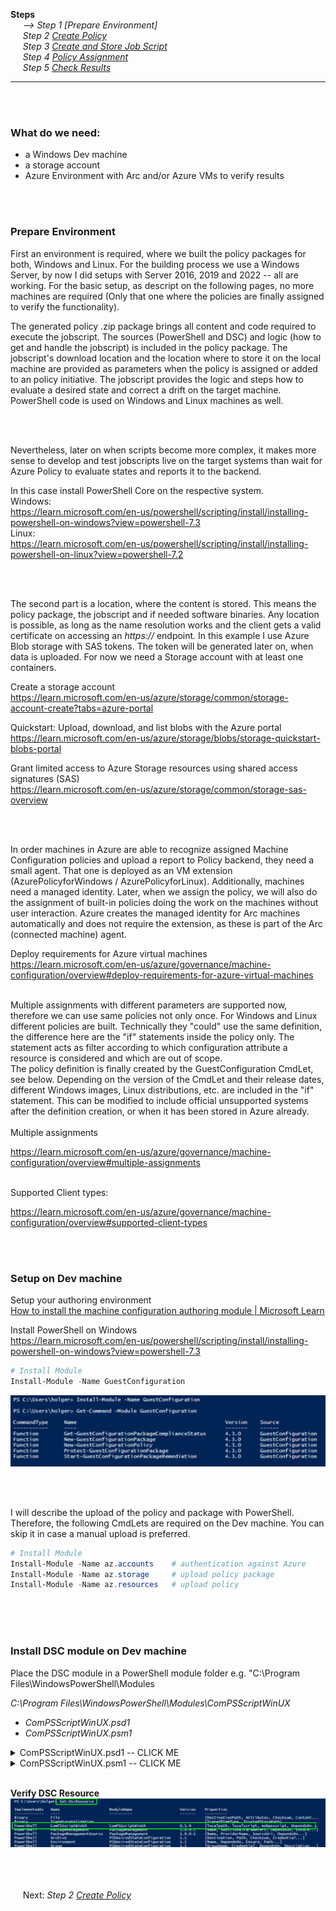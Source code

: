 **Steps** <br /> 
&nbsp;&nbsp;&nbsp;&nbsp;  _--> Step 1 [Prepare Environment]_ <br />
&nbsp;&nbsp;&nbsp;&nbsp;  _Step 2 [Create Policy](./CreatePolicy.md)_ <br />
&nbsp;&nbsp;&nbsp;&nbsp;  _Step 3 [Create and Store Job Script](./CreateJobScript.md)_ <br />
&nbsp;&nbsp;&nbsp;&nbsp;  _Step 4 [Policy Assignment](./PolicyAssignment.md)_ <br />
&nbsp;&nbsp;&nbsp;&nbsp;  _Step 5 [Check Results](./CheckResult.md)_ <br />

***

<br />  <br />

### What do we need:
- a Windows Dev machine
- a storage account
- Azure Environment with Arc and/or Azure VMs to verify results

<br /><br />

### Prepare Environment
First an environment is required, where we built the policy packages for both, Windows and Linux. For the building process we use a Windows Server, by now I did setups with Server 2016, 2019 and 2022 -- all are working.
For the basic setup, as descript on the following pages, no more machines are required (Only that one where the policies are finally assigned to verify the functionality).

The generated policy .zip package brings all content and code required to execute the jobscript. The sources (PowerShell and DSC) and logic (how to get and handle the jobscript) is included in the policy package. The jobscript's download location and the location where to store it on the local machine are provided as parameters when the policy is assigned or added to an policy initiative. The jobscript provides the logic and steps how to evaluate a desired state and correct a drift on the target machine. PowerShell code is used on Windows and Linux machines as well. 


<br /><br />

Nevertheless, later on when scripts become more complex, it makes more sense to develop and test jobscripts live on the target systems than wait for Azure Policy to evaluate states and reports it to the backend.


In this case install PowerShell Core on the respective system. <br />
Windows: <br />
https://learn.microsoft.com/en-us/powershell/scripting/install/installing-powershell-on-windows?view=powershell-7.3 <br />
Linux: <br />
https://learn.microsoft.com/en-us/powershell/scripting/install/installing-powershell-on-linux?view=powershell-7.2

<br /><br />


The second part is a location, where the content is stored. This means the policy package, the jobscript and if needed software binaries. Any location is possible, as long as the name resolution works and the client gets a valid certificate on accessing an _https://_ endpoint.
In this example I use Azure Blob storage with SAS tokens. The token will be generated later on, when data is uploaded. For now we need a Storage account with at least one containers.

Create a storage account <br />
https://learn.microsoft.com/en-us/azure/storage/common/storage-account-create?tabs=azure-portal

Quickstart: Upload, download, and list blobs with the Azure portal <br />
https://learn.microsoft.com/en-us/azure/storage/blobs/storage-quickstart-blobs-portal

Grant limited access to Azure Storage resources using shared access signatures (SAS) <br />
https://learn.microsoft.com/en-us/azure/storage/common/storage-sas-overview


<br /><br />


In order machines in Azure are able to recognize assigned Machine Configuration policies and upload a report to Policy backend, they need a small agent. That one is deployed as an VM extension (AzurePolicyforWindows / AzurePolicyforLinux). Additionally, machines need a managed identity. Later, when we assign the policy, we will also do the assignment of built-in policies doing the work on the machines without user interaction. Azure creates the managed identity for Arc machines automatically and does not require the extension, as these is part of the Arc (connected machine) agent.  

Deploy requirements for Azure virtual machines <br />
https://learn.microsoft.com/en-us/azure/governance/machine-configuration/overview#deploy-requirements-for-azure-virtual-machines

<br />
Multiple assignments with different parameters are supported now, therefore we can use same policies not only once. For Windows and Linux different policies are built. Technically they "could" use the same definition, the difference here are the "if" statements inside the policy only. The statement acts as filter according to which configuration attribute a resource is considered and which are out of scope.
<br />
The policy definition is finally created by the GuestConfiguration CmdLet, see below. Depending on the version of the CmdLet and their release dates, different Windows images, Linux distributions, etc. are included in the "if" statement. This can be modified to include official unsupported systems after the definition creation, or when it has been stored in Azure already.  <br />

<br />
Multiple assignments <br /> 

https://learn.microsoft.com/en-us/azure/governance/machine-configuration/overview#multiple-assignments


<br />
Supported Client types: <br /> 

https://learn.microsoft.com/en-us/azure/governance/machine-configuration/overview#supported-client-types



<br /><br />

### Setup on Dev machine

Setup your authoring environment 
<br /> [How to install the machine configuration authoring module | Microsoft Learn](https://learn.microsoft.com/en-us/azure/governance/machine-configuration/machine-configuration-create-setup)

Install PowerShell on Windows
<br /> https://learn.microsoft.com/en-us/powershell/scripting/install/installing-powershell-on-windows?view=powershell-7.3

```powershell
# Install Module
Install-Module -Name GuestConfiguration
```

![](../pics/installmoduleGC.png)

<br /><br />

I will describe the upload of the policy and package with PowerShell. Therefore, the following CmdLets are required on the Dev machine. You can skip it in case a manual upload is preferred.

```powershell
# Install Module
Install-Module -Name az.accounts    # authentication against Azure
Install-Module -Name az.storage     # upload policy package
Install-Module -Name az.resources   # upload policy
```




<br /><br /><br />
### Install DSC module on Dev machine

Place the DSC module in a PowerShell module folder
e.g. "C:\Program Files\WindowsPowerShell\Modules

_C:\Program Files\WindowsPowerShell\Modules\ComPSScriptWinUX_ 
  - _ComPSScriptWinUX.psd1_ 
  - _ComPSScriptWinUX.psm1_

<details><summary>ComPSScriptWinUX.psd1 -- CLICK ME</summary>
<p>

#### ComPSScriptWinUX.psd1

```powershell
#
# Module manifest for module 'ComPSScript'
#
# Generated by: Holger Wache
#
# Generated on: 02/03/2022
#

@{

    # Script module or binary module file associated with this manifest.
    RootModule = 'ComPSScriptWinUX.psm1'
    
    # Version number of this module.
    ModuleVersion = '0.1.0'
    
    # ID used to uniquely identify this module
    GUID = '2e9859fa-1d2c-484a-bcd7-de9bc4f118d0'
    
    # Author of this module
    Author = 'Holger Wache'
    
    # Company or vendor of this module
    CompanyName = 'Holger Wache'
    
    # Copyright statement for this module
    Copyright = '(c) Holger Wache. All rights reserved.'
    
    # Description of the functionality provided by this module
    Description = 'Trigger external Script for use in Guest Configuration, Windows and Linux supported'
    
    # Minimum version of the Windows PowerShell engine required by this module
    PowerShellVersion = '5.1'
    
    # Functions to export from this module
    FunctionsToExport = @()
    
    # DSC resources to export from this module
    DscResourcesToExport = @()
    
    # Private data to pass to the module specified in RootModule/ModuleToProcess. This may also contain a PSData hashtable with additional module metadata used by PowerShell.
    PrivateData = @{
    
        PSData = @{
    
            # Tags applied to this module. These help with module discovery in online galleries.
            # Tags = @(Power Plan, Energy, Battery)
    
            # A URL to the license for this module.
            # LicenseUri = ''
    
            # A URL to the main website for this project.
            # ProjectUri = ''
    
            # A URL to an icon representing this module.
            # IconUri = ''
    
            # ReleaseNotes of this module
            # ReleaseNotes = ''
    
        } # End of PSData hashtable
    
    } 
}
```
</p>
</details>

<details><summary>ComPSScriptWinUX.psm1 -- CLICK ME</summary>
<p>

#### ComPSScriptWinUX.psm1

```powershell
class Reason {
    [DscProperty()]
    [string] $Code

    [DscProperty()]
    [string] $Phrase
}


function Get-ScriptPath
{
    param(
        [parameter(Mandatory = $true)]
        [ValidateNotNullOrEmpty()]
        [String]$localpath,
        

        [parameter(Mandatory = $true)]
        [ValidateNotNullOrEmpty()]
        [String]$localscript    
    )

      
    # correct problem where Drive "$env" is not found!
    Write-Verbose -Message "localpath is [$localpath]"
    Write-Verbose -Message "localscript is [$localscript]"

    if ($localpath -like "*Env:SystemDrive*")
    {
        $sysdrive = $Env:SystemDrive
        Write-Verbose -Message "systemdrive is [$sysdrive]"

        $localpath = $localpath.Replace($localpath.split("\")[0],$sysdrive) 
        Write-Verbose -Message "changed localpath to [$localpath]"
    }
        
    # define file location
    $psscript = $localpath + $localscript
    Write-Verbose -Message "scriptpath is [$psscript]"          

    $return = @{
        scriptpath = $psscript
        scrptname = $localscript
        scriptdir = $localpath
    }

    return $return
}

[DscResource()]
class ComPSScriptWinUX {
    
    [DscProperty(Key)]
    [string] 
    $webpsscript

    [DscProperty(Mandatory)]
    [string] 
    $localscript

    [DscProperty(Mandatory)]
    [string] 
    $localpath

    [DscProperty(NotConfigurable)]
    [Reason[]] 
    $Reasons



    [ComPSScriptWinUX] Get() {

        $this.reasons = @()
        $reason = $null;

        # call function to get scriptpath
        $psscript = Get-ScriptPath -localpath $this.localpath -localscript $this.localscript

           
        # test script is present
        if (Test-Path $psscript.scriptpath)
        {
            write-verbose -Message "original downloaded script from  [$this.webpsscript]"
            write-verbose -Message "script is correctly stored in [$psscript.scriptpath]"
        } else {
            write-verbose -Message "Error script not stored in [$psscript.scriptpath]"
        }

        # execute script to load functions
        $err = $null
        try 
            {
                .$psscript.scriptpath -ErrorAction SilentlyContinue
                $script = function_GetScript -ErrorAction SilentlyContinue
                write-verbose -Message "Getresult = [$script]"
            } catch {
                $err = "Error loading script or Get Function in {0}" -f $psscript.scriptpath
            }

        Write-Verbose -Message "Script to Get is [$psscript.scriptpath]"
        if ($err) {Write-Verbose -Message "[$err]"}
    
        #Write-Verbose "Use this cmdlet to deliver information about command processing."
        #Write-Debug "Use this cmdlet to write debug information while troubleshooting."

    
        $phrase = $null
        if ($script)  {$phrase = "GetResult: {0}" -f $script}
        else {[string]$phrase = "Error: {0}" -f $err}
    
        $code = "local: {0} | web: {1}" -f $psscript.scriptpath, $this.webpsscript

        # build reason table
        write-verbose -Message "Reason-Code = [$code]"
        write-verbose -Message "Reason-Phrase = [$phrase]"
        $reason = @{
                Code = $code
                Phrase = $phrase
                   }
  
        $this.reasons += $reason
        return @{
            reasons = $this.reasons
            }

        
    }
    
        
    [void] Set() {

        $err = $null

        # call function to get scriptpath
        $psscript = Get-ScriptPath -localpath $this.localpath -localscript $this.localscript
        

        
        # execute script and load functions
        try 
        {
            .$psscript.scriptpath -ErrorAction SilentlyContinue 
            Write-Verbose -Message "Script to Set is [$psscript.scriptpath]"
        
            function_SetScript -ErrorAction SilentlyContinue -wait
            write-verbose -Message "Triggered Set function in [$psscript.scriptpath]"
        } catch {
            $err = "Error loading script or Set Function in {0}" -f $psscript.scriptpath
        }

       if ($err) {Write-Verbose -Message "[$err]"}
    }
    
    
    [bool] Test() {
        
        
         $err = $null

         # call function to get scriptpath
         $psscript = Get-ScriptPath -localpath $this.localpath -localscript $this.localscript

         Write-Verbose -Message "scriptpath is [$psscript.scriptpath]"
 
         
         # download and refresh script from web on every run 
         if (($this.webpsscript -like "https://*") -and ($this.webpsscript -like "*.ps1*")) 
         {
            # remove old content
            if (Test-Path $psscript.scriptpath)
            {
                Remove-Item $psscript.scriptpath
            }

            # create local dir
            if (!(test-path $psscript.scriptdir)) 
            {
                # [System.IO.Directory]::CreateDirectory($directory) | Out-Null
                New-Item -ItemType Directory -Path $psscript.scriptdir | Out-Null
            }
        
            # store content
            Invoke-WebRequest -Uri $this.webpsscript -UseBasicParsing -OutFile $psscript.scriptpath 
            # test job
            if (Test-Path $psscript.scriptpath)
            {
                write-verbose -Message "Downloaded script from  [$this.webpsscript]"
                write-verbose -Message "stored script to [$psscript.scriptpath]"
            } else {
                write-verbose -Message "Error storing webscript to [$psscript.scriptpath]"
            }
        }
    

        # execute script and load functions
         try 
             {
                 .$psscript.scriptpath -ErrorAction SilentlyContinue 
                 Write-Verbose -Message "Script to Test is [$psscript.scriptpath]"
             
                 $script = function_TestScript -ErrorAction SilentlyContinue -wait
                 write-verbose -Message "Testresult = [$script]"
             } catch {
                   $err = "Error loading script or Test Function in {0}" -f $psscript.scriptpath
             }

        if ($err) {Write-Verbose -Message "[$err]"}
    
    
        #Write-Verbose "Use this cmdlet to deliver information about command processing."
        #Write-Debug "Use this cmdlet to write debug information while troubleshooting."

            if (!($script))
            {
                Write-Verbose -Message "[now in False]"
                $result = $false
            }
            else 
            {
                Write-Verbose -Message "[now in True]"
                $result = $true
            }
    
        $type = $result.GetType().name
        Write-Verbose -Message "result is [$type]"
    
        return [bool]$result

    }

}
```
</p>
</details>

<br />

**Verify DSC Resource**
![](../pics/verifydscresource.png)

<br /><br /><br />
&nbsp;&nbsp;&nbsp;&nbsp;  Next: _Step 2 [Create Policy](./CreatePolicy.md)_ <br />

